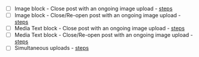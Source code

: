 
- [ ] Image block - Close post with an ongoing image upload - [steps](https://github.com/wordpress-mobile/test-cases/blob/master/test-cases/gutenberg/image.md#tc005)
- [ ] Image block - Close/Re-open post with an ongoing image upload - [steps](https://github.com/wordpress-mobile/test-cases/blob/master/test-cases/gutenberg/image.md#tc004)
- [ ] Media Text block - Close post with an ongoing image upload - [steps](https://github.com/wordpress-mobile/test-cases/blob/master/test-cases/gutenberg/media-text.md#tc004-i)
- [ ] Media Text block - Close/Re-open post with an ongoing image upload - [steps](https://github.com/wordpress-mobile/test-cases/blob/master/test-cases/gutenberg/media-text.md#tc003-i)
- [ ] Simultaneous uploads - [steps](https://github.com/wordpress-mobile/test-cases/blob/master/test-cases/gutenberg/media-interaction.md#tc001)
